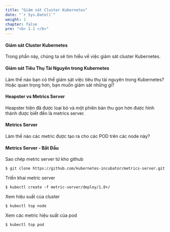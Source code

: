 ```yaml
---
title: "Giám sát Cluster Kubernetes"
date: "`r Sys.Date()`"
weight: 1
chapter: false
pre: "<b> 1.1 </b>"
---
```



#### Giám sát Cluster Kubernetes

Trong phần này, chúng ta sẽ tìm hiểu về việc giám sát cluster Kubernetes.

#### Giám sát Tiêu Thụ Tài Nguyên trong Kubernetes

Làm thế nào bạn có thể giám sát việc tiêu thụ tài nguyên trong Kubernetes? Hoặc quan trọng hơn, bạn muốn giám sát những gì?

#### Heapster vs Metrics Server

Heapster hiện đã được loại bỏ và một phiên bản thu gọn hơn được hình thành được biết đến là metrics server.

#### Metrics Server

Làm thế nào các metric được tạo ra cho các POD trên các node này?

#### Metrics Server - Bắt Đầu

Sao chép metric server từ kho github

```
$ git clone https://github.com/kubernetes-incubator/metrics-server.git

```

Triển khai metric server

```
$ kubectl create -f metric-server/deploy/1.8+/

```

Xem hiệu suất của cluster

```
$ kubectl top node

```

Xem các metric hiệu suất của pod

```
$ kubectl top pod

```